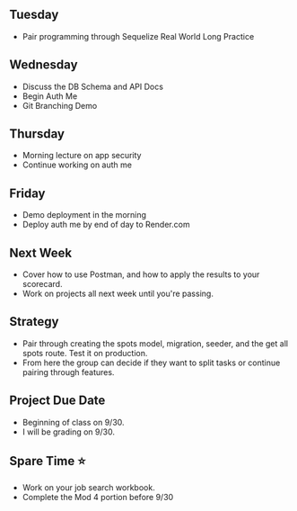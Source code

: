 ## Tuesday

- Pair programming through Sequelize Real World Long Practice

## Wednesday

- Discuss the DB Schema and API Docs
- Begin Auth Me
- Git Branching Demo

## Thursday

- Morning lecture on app security
- Continue working on auth me

## Friday

- Demo deployment in the morning
- Deploy auth me by end of day to Render.com

## Next Week

- Cover how to use Postman, and how to apply the results to your scorecard.
- Work on projects all next week until you're passing.

## Strategy

- Pair through creating the spots model, migration, seeder, and the get all spots route.  Test it on production.
- From here the group can decide if they want to split tasks or continue pairing through features.

## Project Due Date

- Beginning of class on 9/30.
- I will be grading on 9/30.

## Spare Time ⭐
- Work on your job search workbook.
- Complete the Mod 4 portion before 9/30

